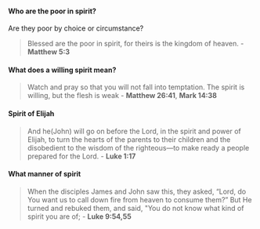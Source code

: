
#### Who are the poor in spirit?
Are they poor by choice or circumstance?
> Blessed are the poor in spirit, for theirs is the kingdom of heaven. - **Matthew 5:3**

#### What does a willing spirit mean?
> Watch and pray so that you will not fall into temptation. The spirit is willing, but the flesh is weak - **Matthew 26:41**, **Mark 14:38**  

#### Spirit of Elijah
> And he(John) will go on before the Lord, in the spirit and power of Elijah, to turn the hearts of the parents to their children and the disobedient to the wisdom of the righteous—to make ready a people prepared for the Lord. - **Luke 1:17**  
#### What manner of spirit
> When the disciples James and John saw this, they asked, “Lord, do You want us to call down fire from heaven to consume them?” But He turned and rebuked them, and said, "You do not know what kind of spirit you are of; - **Luke 9:54,55**  